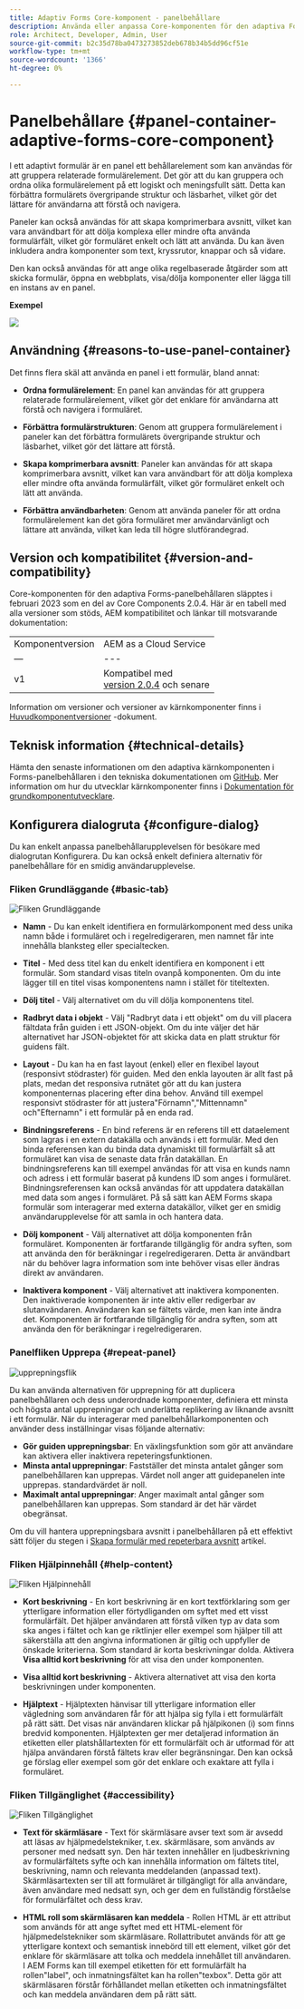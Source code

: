 ```yaml
---
title: Adaptiv Forms Core-komponent - panelbehållare
description: Använda eller anpassa Core-komponenten för den adaptiva Forms-panelbehållaren.
role: Architect, Developer, Admin, User
source-git-commit: b2c35d78ba0473273852deb678b34b5dd96cf51e
workflow-type: tm+mt
source-wordcount: '1366'
ht-degree: 0%

---
```


# Panelbehållare {#panel-container-adaptive-forms-core-component}

I ett adaptivt formulär är en panel ett behållarelement som kan användas för att gruppera relaterade formulärelement. Det gör att du kan gruppera och ordna olika formulärelement på ett logiskt och meningsfullt sätt. Detta kan förbättra formulärets övergripande struktur och läsbarhet, vilket gör det lättare för användarna att förstå och navigera.

Paneler kan också användas för att skapa komprimerbara avsnitt, vilket kan vara användbart för att dölja komplexa eller mindre ofta använda formulärfält, vilket gör formuläret enkelt och lätt att använda. Du kan även inkludera andra komponenter som text, kryssrutor, knappar och så vidare.

Den kan också användas för att ange olika regelbaserade åtgärder som att skicka formulär, öppna en webbplats, visa/dölja komponenter eller lägga till en instans av en panel.

**Exempel**

![](/help/adaptive-forms/assets/panel-container.png)

## Användning {#reasons-to-use-panel-container}

Det finns flera skäl att använda en panel i ett formulär, bland annat:

* **Ordna formulärelement**: En panel kan användas för att gruppera relaterade formulärelement, vilket gör det enklare för användarna att förstå och navigera i formuläret.

* **Förbättra formulärstrukturen**: Genom att gruppera formulärelement i paneler kan det förbättra formulärets övergripande struktur och läsbarhet, vilket gör det lättare att förstå.

* **Skapa komprimerbara avsnitt**: Paneler kan användas för att skapa komprimerbara avsnitt, vilket kan vara användbart för att dölja komplexa eller mindre ofta använda formulärfält, vilket gör formuläret enkelt och lätt att använda.

* **Förbättra användbarheten**: Genom att använda paneler för att ordna formulärelement kan det göra formuläret mer användarvänligt och lättare att använda, vilket kan leda till högre slutförandegrad.

## Version och kompatibilitet {#version-and-compatibility}

Core-komponenten för den adaptiva Forms-panelbehållaren släpptes i februari 2023 som en del av Core Components 2.0.4. Här är en tabell med alla versioner som stöds, AEM kompatibilitet och länkar till motsvarande dokumentation:

|  |  |
|---|---|
| Komponentversion | AEM as a Cloud Service |
| — | --- |
| v1 | Kompatibel med<br>[version 2.0.4](/help/versions.md) och senare | Kompatibel | Kompatibel |

Information om versioner och versioner av kärnkomponenter finns i [Huvudkomponentversioner](/help/versions.md) -dokument.

<!-- ## Sample Component Output {#sample-component-output}

To experience the Accordion Component as well as see examples of its configuration options as well as HTML and JSON output, visit the [Component Library](https://adobe.com/go/aem_cmp_library_accordion). -->

## Teknisk information {#technical-details}

Hämta den senaste informationen om den adaptiva kärnkomponenten i Forms-panelbehållaren i den tekniska dokumentationen om [GitHub](https://github.com/adobe/aem-core-forms-components/tree/master/ui.af.apps/src/main/content/jcr_root/apps/core/fd/components/form/panelcontainer/v1/panelcontainer). Mer information om hur du utvecklar kärnkomponenter finns i [Dokumentation för grundkomponentutvecklare](/help/developing/overview.md).

## Konfigurera dialogruta {#configure-dialog}

Du kan enkelt anpassa panelbehållarupplevelsen för besökare med dialogrutan Konfigurera. Du kan också enkelt definiera alternativ för panelbehållare för en smidig användarupplevelse.

### Fliken Grundläggande {#basic-tab}

![Fliken Grundläggande](/help/adaptive-forms/assets/basic-panel.png)

* **Namn** - Du kan enkelt identifiera en formulärkomponent med dess unika namn både i formuläret och i regelredigeraren, men namnet får inte innehålla blanksteg eller specialtecken.

* **Titel** - Med dess titel kan du enkelt identifiera en komponent i ett formulär. Som standard visas titeln ovanpå komponenten. Om du inte lägger till en titel visas komponentens namn i stället för titeltexten.

* **Dölj titel** - Välj alternativet om du vill dölja komponentens titel.

* **Radbryt data i objekt** - Välj &quot;Radbryt data i ett objekt&quot; om du vill placera fältdata från guiden i ett JSON-objekt. Om du inte väljer det här alternativet har JSON-objektet för att skicka data en platt struktur för guidens fält.

* **Layout** - Du kan ha en fast layout (enkel) eller en flexibel layout (responsivt stödraster) för guiden. Med den enkla layouten är allt fast på plats, medan det responsiva rutnätet gör att du kan justera komponenternas placering efter dina behov. Använd till exempel responsivt stödraster för att justera&quot;Förnamn&quot;,&quot;Mittennamn&quot; och&quot;Efternamn&quot; i ett formulär på en enda rad.

* **Bindningsreferens** - En bind referens är en referens till ett dataelement som lagras i en extern datakälla och används i ett formulär. Med den binda referensen kan du binda data dynamiskt till formulärfält så att formuläret kan visa de senaste data från datakällan. En bindningsreferens kan till exempel användas för att visa en kunds namn och adress i ett formulär baserat på kundens ID som anges i formuläret. Bindningsreferensen kan också användas för att uppdatera datakällan med data som anges i formuläret. På så sätt kan AEM Forms skapa formulär som interagerar med externa datakällor, vilket ger en smidig användarupplevelse för att samla in och hantera data.
* **Dölj komponent** - Välj alternativet att dölja komponenten från formuläret. Komponenten är fortfarande tillgänglig för andra syften, som att använda den för beräkningar i regelredigeraren. Detta är användbart när du behöver lagra information som inte behöver visas eller ändras direkt av användaren.
* **Inaktivera komponent** - Välj alternativet att inaktivera komponenten. Den inaktiverade komponenten är inte aktiv eller redigerbar av slutanvändaren. Användaren kan se fältets värde, men kan inte ändra det. Komponenten är fortfarande tillgänglig för andra syften, som att använda den för beräkningar i regelredigeraren.

### Panelfliken Upprepa {#repeat-panel}

![upprepningsflik](/help/adaptive-forms/assets/repeat-panel.png)

Du kan använda alternativen för upprepning för att duplicera panelbehållaren och dess underordnade komponenter, definiera ett minsta och högsta antal upprepningar och underlätta replikering av liknande avsnitt i ett formulär. När du interagerar med panelbehållarkomponenten och använder dess inställningar visas följande alternativ:

* **Gör guiden upprepningsbar**: En växlingsfunktion som gör att användare kan aktivera eller inaktivera repeteringsfunktionen.
* **Minsta antal upprepningar**: Fastställer det minsta antalet gånger som panelbehållaren kan upprepas. Värdet noll anger att guidepanelen inte upprepas. standardvärdet är noll.
* **Maximalt antal upprepningar**: Anger maximalt antal gånger som panelbehållaren kan upprepas. Som standard är det här värdet obegränsat.

Om du vill hantera upprepningsbara avsnitt i panelbehållaren på ett effektivt sätt följer du stegen i [Skapa formulär med repeterbara avsnitt](https://experienceleague.adobe.com/docs/experience-manager-cloud-service/content/forms/adaptive-forms-authoring/authoring-adaptive-forms-core-components/create-an-adaptive-form-on-forms-cs/create-forms-repeatable-sections.html) artikel.

### Fliken Hjälpinnehåll {#help-content}

![Fliken Hjälpinnehåll](/help/adaptive-forms/assets/helpcontent-panel.png)


* **Kort beskrivning** - En kort beskrivning är en kort textförklaring som ger ytterligare information eller förtydliganden om syftet med ett visst formulärfält. Det hjälper användaren att förstå vilken typ av data som ska anges i fältet och kan ge riktlinjer eller exempel som hjälper till att säkerställa att den angivna informationen är giltig och uppfyller de önskade kriterierna. Som standard är korta beskrivningar dolda. Aktivera **Visa alltid kort beskrivning** för att visa den under komponenten.

* **Visa alltid kort beskrivning** - Aktivera alternativet att visa den korta beskrivningen under komponenten.

* **Hjälptext** - Hjälptexten hänvisar till ytterligare information eller vägledning som användaren får för att hjälpa sig fylla i ett formulärfält på rätt sätt. Det visas när användaren klickar på hjälpikonen (i) som finns bredvid komponenten. Hjälptexten ger mer detaljerad information än etiketten eller platshållartexten för ett formulärfält och är utformad för att hjälpa användaren förstå fältets krav eller begränsningar. Den kan också ge förslag eller exempel som gör det enklare och exaktare att fylla i formuläret.

### Fliken Tillgänglighet {#accessibility}

![Fliken Tillgänglighet](/help/adaptive-forms/assets/accessibilty-panel.png)


* **Text för skärmläsare** - Text för skärmläsare avser text som är avsedd att läsas av hjälpmedelstekniker, t.ex. skärmläsare, som används av personer med nedsatt syn. Den här texten innehåller en ljudbeskrivning av formulärfältets syfte och kan innehålla information om fältets titel, beskrivning, namn och relevanta meddelanden (anpassad text). Skärmläsartexten ser till att formuläret är tillgängligt för alla användare, även användare med nedsatt syn, och ger dem en fullständig förståelse för formulärfältet och dess krav.

* **HTML roll som skärmläsaren kan meddela** - Rollen HTML är ett attribut som används för att ange syftet med ett HTML-element för hjälpmedelstekniker som skärmläsare. Rollattributet används för att ge ytterligare kontext och semantisk innebörd till ett element, vilket gör det enklare för skärmläsare att tolka och meddela innehållet till användaren. I AEM Forms kan till exempel etiketten för ett formulärfält ha rollen&quot;label&quot;, och inmatningsfältet kan ha rollen&quot;texbox&quot;. Detta gör att skärmläsaren förstår förhållandet mellan etiketten och inmatningsfältet och kan meddela användaren dem på rätt sätt.

